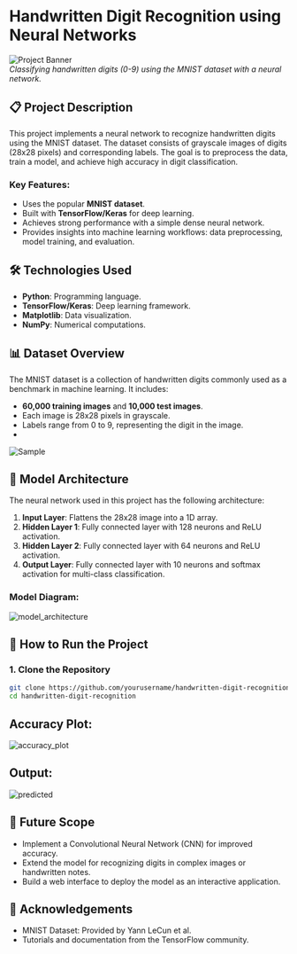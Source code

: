 # Handwritten Digit Recognition using Neural Networks

![Project Banner](https://via.placeholder.com/800x200.png?text=Handwritten+Digit+Recognition+Project)  
*Classifying handwritten digits (0-9) using the MNIST dataset with a neural network.*



## 📋 Project Description

This project implements a neural network to recognize handwritten digits using the MNIST dataset. The dataset consists of grayscale images of digits (28x28 pixels) and corresponding labels. The goal is to preprocess the data, train a model, and achieve high accuracy in digit classification.

### **Key Features:**
- Uses the popular **MNIST dataset**.
- Built with **TensorFlow/Keras** for deep learning.
- Achieves strong performance with a simple dense neural network.
- Provides insights into machine learning workflows: data preprocessing, model training, and evaluation.



## 🛠️ Technologies Used
- **Python**: Programming language.
- **TensorFlow/Keras**: Deep learning framework.
- **Matplotlib**: Data visualization.
- **NumPy**: Numerical computations.



## 📊 Dataset Overview

The MNIST dataset is a collection of handwritten digits commonly used as a benchmark in machine learning. It includes:
- **60,000 training images** and **10,000 test images**.
- Each image is 28x28 pixels in grayscale.
- Labels range from 0 to 9, representing the digit in the image.
- 
![Sample](https://github.com/user-attachments/assets/c9e496d9-d1bb-446b-b6f0-d151ceff7ba3)



## 🧠 Model Architecture

The neural network used in this project has the following architecture:
1. **Input Layer**: Flattens the 28x28 image into a 1D array.
2. **Hidden Layer 1**: Fully connected layer with 128 neurons and ReLU activation.
3. **Hidden Layer 2**: Fully connected layer with 64 neurons and ReLU activation.
4. **Output Layer**: Fully connected layer with 10 neurons and softmax activation for multi-class classification.

### **Model Diagram:**
![model_architecture](https://github.com/user-attachments/assets/754490d2-887f-4300-86d4-51c16e83e167)

## 🚀 How to Run the Project
### **1. Clone the Repository**
```bash
git clone https://github.com/yourusername/handwritten-digit-recognition.git
cd handwritten-digit-recognition
```
## **Accuracy Plot:**
![accuracy_plot](https://github.com/user-attachments/assets/6f27fa51-d0d1-4f52-81fc-1759fc02d70e)

## **Output:**
![predicted](https://github.com/user-attachments/assets/59d08622-7754-416c-b1f6-7c82ee5fc44d)

## 📌 Future Scope
- Implement a Convolutional Neural Network (CNN) for improved accuracy.
- Extend the model for recognizing digits in complex images or handwritten notes.
- Build a web interface to deploy the model as an interactive application.

## 🙌 Acknowledgements
- MNIST Dataset: Provided by Yann LeCun et al.
- Tutorials and documentation from the TensorFlow community.
